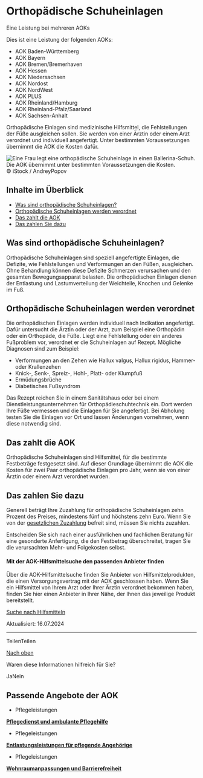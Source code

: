 # Orthopädische Schuheinlagen

Eine Leistung bei mehreren AOKs

Dies ist eine Leistung der folgenden AOKs:

- AOK Baden-Württemberg
- AOK Bayern
- AOK Bremen/Bremerhaven
- AOK Hessen
- AOK Niedersachsen
- AOK Nordost
- AOK NordWest
- AOK PLUS
- AOK Rheinland/Hamburg
- AOK Rheinland-Pfalz/Saarland
- AOK Sachsen-Anhalt

Orthopädische Einlagen sind medizinische Hilfsmittel, die Fehlstellungen der Füße ausgleichen sollen. Sie werden von einer Ärztin oder einem Arzt verordnet und individuell angefertigt. Unter bestimmten Voraussetzungen übernimmt die AOK die Kosten dafür.

![Eine Frau legt eine orthopädische Schuheinlage in einen Ballerina-Schuh. Die AOK übernimmt unter bestimmten Voraussetzungen die Kosten.](https://www.aok.de/pk/magazin/cms/fileadmin/_processed_/1/8/csm_orthopaedische-schuheinlagen_a0b33aaf07.jpg.webp)© iStock / AndreyPopov

## Inhalte im Überblick

- [Was sind orthopädische Schuheinlagen?](https://www.aok.de/pk/leistungen/hilfsmittel/orthopaedische-schuheinlagen/#c1590607801)
- [Orthopädische Schuheinlagen werden verordnet](https://www.aok.de/pk/leistungen/hilfsmittel/orthopaedische-schuheinlagen/#c1590607802)
- [Das zahlt die AOK](https://www.aok.de/pk/leistungen/hilfsmittel/orthopaedische-schuheinlagen/#c1590607803)
- [Das zahlen Sie dazu](https://www.aok.de/pk/leistungen/hilfsmittel/orthopaedische-schuheinlagen/#c1590607804)

## Was sind orthopädische Schuheinlagen?

Orthopädische Schuheinlagen sind speziell angefertigte Einlagen, die Defizite, wie Fehlstellungen und Verformungen an den Füßen, ausgleichen. Ohne Behandlung können diese Defizite Schmerzen verursachen und den gesamten Bewegungsapparat belasten. Die orthopädischen Einlagen dienen der Entlastung und Lastumverteilung der Weichteile, Knochen und Gelenke im Fuß.

## Orthopädische Schuheinlagen werden verordnet

Die orthopädischen Einlagen werden individuell nach Indikation angefertigt. Dafür untersucht die Ärztin oder der Arzt, zum Beispiel eine Orthopädin oder ein Orthopäde, die Füße. Liegt eine Fehlstellung oder ein anderes Fußproblem vor, verordnet er die Schuheinlagen auf Rezept. Mögliche Diagnosen sind zum Beispiel:

- Verformungen an den Zehen wie Hallux valgus, Hallux rigidus, Hammer- oder Krallenzehen
- Knick-, Senk-, Spreiz-, Hohl-, Platt- oder Klumpfuß
- Ermüdungsbrüche
- Diabetisches Fußsyndrom

Das Rezept reichen Sie in einem Sanitätshaus oder bei einem Dienstleistungsunternehmen für Orthopädieschuhtechnik ein. Dort werden Ihre Füße vermessen und die Einlagen für Sie angefertigt. Bei Abholung testen Sie die Einlagen vor Ort und lassen Änderungen vornehmen, wenn diese notwendig sind.

## Das zahlt die AOK

Orthopädische Schuheinlagen sind Hilfsmittel, für die bestimmte Festbeträge festgesetzt sind. Auf dieser Grundlage übernimmt die AOK die Kosten für zwei Paar orthopädische Einlagen pro Jahr, wenn sie von einer Ärztin oder einem Arzt verordnet wurden.

## Das zahlen Sie dazu

Generell beträgt Ihre Zuzahlung für orthopädische Schuheinlagen zehn Prozent des Preises, mindestens fünf und höchstens zehn Euro. Wenn Sie von der [gesetzlichen Zuzahlung](https://www.aok.de/pk/versichertenservice/zuzahlung-befreiung/) befreit sind, müssen Sie nichts zuzahlen.

Entscheiden Sie sich nach einer ausführlichen und fachlichen Beratung für eine gesonderte Anfertigung, die den Festbetrag überschreitet, tragen Sie die verursachten Mehr- und Folgekosten selbst.

#### Mit der AOK-Hilfsmittelsuche den passenden Anbieter finden

Über die AOK-Hilfsmittelsuche finden Sie Anbieter von Hilfsmittelprodukten, die einen Versorgungsvertrag mit der AOK geschlossen haben. Wenn Sie ein Hilfsmittel von Ihrem Arzt oder Ihrer Ärztin verordnet bekommen haben, finden Sie hier einen Anbieter in Ihrer Nähe, der Ihnen das jeweilige Produkt bereitstellt.

[Suche nach Hilfsmitteln](https://www.aok.de/pk/hilfsmittelsuche/)

Aktualisiert: 16.07.2024

* * *

TeilenTeilen

[Nach oben](https://www.aok.de/pk/leistungen/hilfsmittel/orthopaedische-schuheinlagen/#main-content)

Waren diese Informationen hilfreich für Sie?

JaNein

## Passende Angebote der AOK

- Pflegeleistungen

[**Pflegedienst und ambulante Pflegehilfe**](https://www.aok.de/pk/pflegeleistungen/pflegedienst-ambulante-pflegehilfe/)

- Pflegeleistungen

[**Entlastungsleistungen für pflegende Angehörige**](https://www.aok.de/pk/pflegeleistungen/entlastungsleistungen-pflegende-angehoerige/)

- Pflegeleistungen

[**Wohnraumanpassungen und Barrierefreiheit**](https://www.aok.de/pk/pflegeleistungen/wohnraumanpassungen-und-barrierefreiheit/)